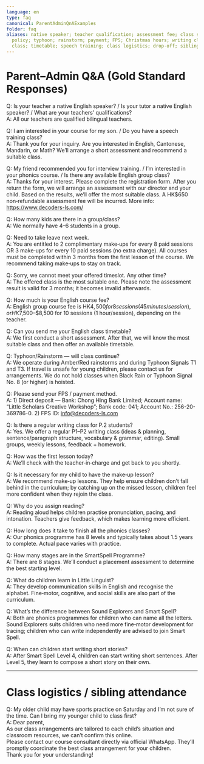 ```yaml
---
language: en
type: faq
canonical: ParentAdminQnAExamples
folder: faq
aliases: native speaker; teacher qualification; assessment fee; class size; makeup
  policy; typhoon; rainstorm; payment; FPS; Christmas hours; writing class; interview
  class; timetable; speech training; class logistics; drop-off; sibling attendance; WhatsApp consultant
---
```

# Parent–Admin Q&A (Gold Standard Responses)

Q: Is your teacher a native English speaker? / Is your tutor a native English speaker? / What are your teachers’ qualifications?  
A: All our teachers are qualified bilingual teachers.

Q: I am interested in your course for my son. / Do you have a speech training class?  
A: Thank you for your inquiry. Are you interested in English, Cantonese, Mandarin, or Math? We’ll arrange a short assessment and recommend a suitable class.

Q: My friend recommended you for interview training. / I’m interested in your phonics course. / Is there any available English group class?  
A: Thanks for your interest. Please complete the registration form. After you return the form, we will arrange an assessment with our director and your child. Based on the results, we’ll offer the most suitable class. A HK$650 non‑refundable assessment fee will be incurred. More info: https://www.decoders-ls.com/

Q: How many kids are there in a group/class?  
A: We normally have 4–6 students in a group.

Q: Need to take leave next week.  
A: You are entitled to 2 complimentary make‑ups for every 8 paid sessions OR 3 make‑ups for every 10 paid sessions (no extra charge). All courses must be completed within 3 months from the first lesson of the course. We recommend taking make‑ups to stay on track.

Q: Sorry, we cannot meet your offered timeslot. Any other time?  
A: The offered class is the most suitable one. Please note the assessment result is valid for 3 months; it becomes invalid afterwards.

Q: How much is your English course fee?  
A: English group course fee is HK$4,500 for 8 sessions (45 minutes/session), or HK$7,500–$8,500 for 10 sessions (1 hour/session), depending on the teacher.

Q: Can you send me your English class timetable?  
A: We first conduct a short assessment. After that, we will know the most suitable class and then offer an available timetable.

Q: Typhoon/Rainstorm — will class continue?  
A: We operate during Amber/Red rainstorms and during Typhoon Signals T1 and T3. If travel is unsafe for young children, please contact us for arrangements. We do not hold classes when Black Rain or Typhoon Signal No. 8 (or higher) is hoisted.

Q: Please send your FPS / payment method.  
A: 1) Direct deposit — Bank: Chong Hing Bank Limited; Account name: “Little Scholars Creative Workshop”; Bank code: 041; Account No.: 256-20-369786-0. 2) FPS ID: info@decoders-ls.com

Q: Is there a regular writing class for P.2 students?  
A: Yes. We offer a regular P1–P2 writing class (ideas & planning, sentence/paragraph structure, vocabulary & grammar, editing). Small groups, weekly lessons, feedback + homework.

Q: How was the first lesson today?  
A: We’ll check with the teacher‑in‑charge and get back to you shortly.

Q: Is it necessary for my child to have the make‑up lesson?  
A: We recommend make‑up lessons. They help ensure children don’t fall behind in the curriculum; by catching up on the missed lesson, children feel more confident when they rejoin the class.

Q: Why do you assign reading?  
A: Reading aloud helps children practise pronunciation, pacing, and intonation. Teachers give feedback, which makes learning more efficient.

Q: How long does it take to finish all the phonics classes?  
A: Our phonics programme has 8 levels and typically takes about 1.5 years to complete. Actual pace varies with practice.

Q: How many stages are in the SmartSpell Programme?  
A: There are 8 stages. We’ll conduct a placement assessment to determine the best starting level.

Q: What do children learn in Little Linguist?  
A: They develop communication skills in English and recognise the alphabet. Fine‑motor, cognitive, and social skills are also part of the curriculum.

Q: What’s the difference between Sound Explorers and Smart Spell?  
A: Both are phonics programmes for children who can name all the letters. Sound Explorers suits children who need more fine‑motor development for tracing; children who can write independently are advised to join Smart Spell.

Q: When can children start writing short stories?  
A: After Smart Spell Level 4, children can start writing short sentences. After Level 5, they learn to compose a short story on their own.

---

# Class logistics / sibling attendance

Q: My older child may have sports practice on Saturday and I’m not sure of the time. Can I bring my younger child to class first?  
A: Dear parent,  
As our class arrangements are tailored to each child’s situation and classroom resources, we can’t confirm this online.  
Please contact our course consultant directly via official WhatsApp. They’ll promptly coordinate the best class arrangement for your children.  
Thank you for your understanding!